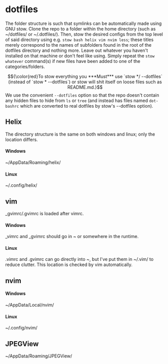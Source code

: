 # dotfiles
The folder structure is such that symlinks can be automatically made using GNU stow. Clone the repo to a folder within the home directory (such as ~/dotfiles/ or ~/.dotfiles/). Then, stow the desired configs from the top level of said directory using e.g. `stow bash helix vim nvim less`; these titles merely correspond to the names of subfolders found in the root of the dotfiles directory and nothing more. Leave out whatever you haven't installed on that machine or don't feel like using. Simply repeat the `stow whatever` command(s) if new files have been added to one of the categories/folders.

$${\color{red}To stow everything you ***Must*** use `stow */ --dotfiles` (instead of `stow * --dotfiles`) or stow will shit itself on loose files such as README.md.}$$ We use the convenient `--dotfiles` option so that the repo doesn't contain any hidden files to hide from `ls` or `tree` (and instead has files named `dot-bashrc` which are converted to real dotfiles by stow's --dotfiles option).
## Helix
The directory structure is the same on both windows and linux; only the location differs.
#### Windows
~/AppData/Roaming/helix/
#### Linux
~/.config/helix/

## vim
_gvimrc/.gvimrc is loaded after vimrc.
#### Windows
_vimrc and _gvimrc should go in ~ or somewhere in the runtime.
#### Linux
.vimrc and .gvimrc can go directly into ~, but I've put them in ~/.vim/ to reduce clutter. This location is checked by vim automatically.

## nvim
#### Windows
~/AppData/Local/nvim/
#### Linux
~/.config/nvim/
## JPEGView
~/AppData/Roaming/JPEGView/
